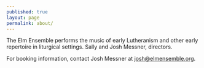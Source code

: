 ```yaml
---
published: true
layout: page
permalink: about/
---
```


The Elm Ensemble performs the music of early Lutheranism and other early repertoire in liturgical settings. Sally and Josh Messner, directors.

For booking information, contact Josh Messner at <josh@elmensemble.org>.

